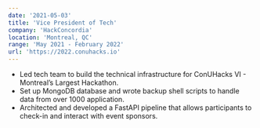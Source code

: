 ```yaml
---
date: '2021-05-03'
title: 'Vice President of Tech'
company: 'HackConcordia'
location: 'Montreal, QC'
range: 'May 2021 - February 2022'
url: 'https://2022.conuhacks.io'
---
```


- Led tech team to build the technical infrastructure for ConUHacks VI - Montreal’s Largest Hackathon.
- Set up MongoDB database and wrote backup shell scripts to handle data from over 1000 application.
- Architected and developed a FastAPI pipeline that allows participants to check-in and interact with event sponsors.
